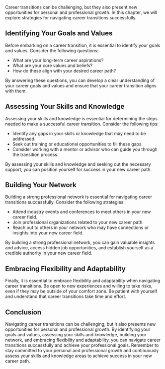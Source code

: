 
Career transitions can be challenging, but they also present new opportunities for personal and professional growth. In this chapter, we will explore strategies for navigating career transitions successfully.

Identifying Your Goals and Values
---------------------------------

Before embarking on a career transition, it is essential to identify your goals and values. Consider the following questions:

* What are your long-term career aspirations?
* What are your core values and beliefs?
* How do these align with your desired career path?

By answering these questions, you can develop a clear understanding of your career goals and values and ensure that your career transition aligns with them.

Assessing Your Skills and Knowledge
-----------------------------------

Assessing your skills and knowledge is essential for determining the steps needed to make a successful career transition. Consider the following tips:

* Identify any gaps in your skills or knowledge that may need to be addressed.
* Seek out training or educational opportunities to fill these gaps.
* Consider working with a mentor or advisor who can guide you through the transition process.

By assessing your skills and knowledge and seeking out the necessary support, you can position yourself for success in your new career path.

Building Your Network
---------------------

Building a strong professional network is essential for navigating career transitions successfully. Consider the following strategies:

* Attend industry events and conferences to meet others in your new career field.
* Join professional organizations related to your new career path.
* Reach out to others in your network who may have connections or insights into your new career field.

By building a strong professional network, you can gain valuable insights and advice, access hidden job opportunities, and establish yourself as a credible authority in your new career field.

Embracing Flexibility and Adaptability
--------------------------------------

Finally, it is essential to embrace flexibility and adaptability when navigating career transitions. Be open to new experiences and willing to take risks, even if they may be outside of your comfort zone. Be patient with yourself and understand that career transitions take time and effort.

Conclusion
----------

Navigating career transitions can be challenging, but it also presents new opportunities for personal and professional growth. By identifying your goals and values, assessing your skills and knowledge, building your network, and embracing flexibility and adaptability, you can navigate career transitions successfully and achieve your professional goals. Remember to stay committed to your personal and professional growth and continuously assess your skills and knowledge areas to achieve success in your new career path.
